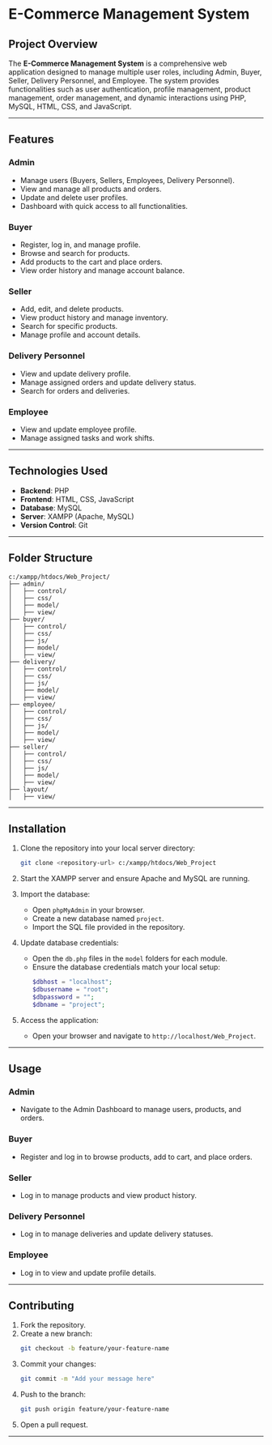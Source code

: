 # E-Commerce Management System

## Project Overview

The **E-Commerce Management System** is a comprehensive web application designed to manage multiple user roles, including Admin, Buyer, Seller, Delivery Personnel, and Employee. The system provides functionalities such as user authentication, profile management, product management, order management, and dynamic interactions using PHP, MySQL, HTML, CSS, and JavaScript.

---

## Features

### Admin
- Manage users (Buyers, Sellers, Employees, Delivery Personnel).
- View and manage all products and orders.
- Update and delete user profiles.
- Dashboard with quick access to all functionalities.

### Buyer
- Register, log in, and manage profile.
- Browse and search for products.
- Add products to the cart and place orders.
- View order history and manage account balance.

### Seller
- Add, edit, and delete products.
- View product history and manage inventory.
- Search for specific products.
- Manage profile and account details.

### Delivery Personnel
- View and update delivery profile.
- Manage assigned orders and update delivery status.
- Search for orders and deliveries.

### Employee
- View and update employee profile.
- Manage assigned tasks and work shifts.

---

## Technologies Used

- **Backend**: PHP
- **Frontend**: HTML, CSS, JavaScript
- **Database**: MySQL
- **Server**: XAMPP (Apache, MySQL)
- **Version Control**: Git

---

## Folder Structure

```
c:/xampp/htdocs/Web_Project/
├── admin/
│   ├── control/
│   ├── css/
│   ├── model/
│   ├── view/
├── buyer/
│   ├── control/
│   ├── css/
│   ├── js/
│   ├── model/
│   ├── view/
├── delivery/
│   ├── control/
│   ├── css/
│   ├── js/
│   ├── model/
│   ├── view/
├── employee/
│   ├── control/
│   ├── css/
│   ├── js/
│   ├── model/
│   ├── view/
├── seller/
│   ├── control/
│   ├── css/
│   ├── js/
│   ├── model/
│   ├── view/
├── layout/
│   ├── view/
```

---

## Installation

1. Clone the repository into your local server directory:
   ```bash
   git clone <repository-url> c:/xampp/htdocs/Web_Project
   ```

2. Start the XAMPP server and ensure Apache and MySQL are running.

3. Import the database:
   - Open `phpMyAdmin` in your browser.
   - Create a new database named `project`.
   - Import the SQL file provided in the repository.

4. Update database credentials:
   - Open the `db.php` files in the `model` folders for each module.
   - Ensure the database credentials match your local setup:
     ```php
     $dbhost = "localhost";
     $dbusername = "root";
     $dbpassword = "";
     $dbname = "project";
     ```

5. Access the application:
   - Open your browser and navigate to `http://localhost/Web_Project`.

---

## Usage

### Admin
- Navigate to the Admin Dashboard to manage users, products, and orders.

### Buyer
- Register and log in to browse products, add to cart, and place orders.

### Seller
- Log in to manage products and view product history.

### Delivery Personnel
- Log in to manage deliveries and update delivery statuses.

### Employee
- Log in to view and update profile details.

---

## Contributing

1. Fork the repository.
2. Create a new branch:
   ```bash
   git checkout -b feature/your-feature-name
   ```
3. Commit your changes:
   ```bash
   git commit -m "Add your message here"
   ```
4. Push to the branch:
   ```bash
   git push origin feature/your-feature-name
   ```
5. Open a pull request.

---

